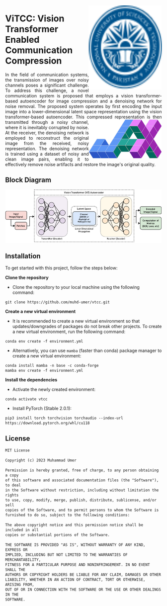 [<img align="right" width="235" height="270" src="resources/nust.svg"/>](https://nust.edu.pk/)

# ViTCC: Vision Transformer Enabled Communication Compression

<p align="justify"> In the field of communication systems, the transmission of images over noisy channels poses a significant challenge. To address this challenge, a novel communication system is proposed that employs a vision transformer-based autoencoder for image compression and a denoising network for noise removal. The proposed system operates by first encoding the input image into a lower-dimensional latent space representation using the vision transformer-based autoencoder. This compressed representation is <img align="right" width="235" height="125" src="https://raw.githubusercontent.com/google/jax/main/images/jax_logo_250px.png"/> then transmitted through a noisy channel, where it is inevitably corrupted by noise. At the receiver, the denoising network is employed to reconstruct the original image from the received, noisy representation. The denoising network is trained using a dataset of noisy and clean image pairs, enabling it to effectively remove noise artifacts and restore the image's original quality. </p>

## Block Diagram
<img align="center" src="resources/flow.pdf"/>

## Installation
To get started with this project, follow the steps below:

**Clone the repository**
- Clone the repository to your local machine using the following command:
```shell
git clone https://github.com/muhd-umer/vtcc.git
```

**Create a new virtual environment**
- It is recommended to create a new virtual environment so that updates/downgrades of packages do not break other projects. To create a new virtual environment, run the following command:
```shell
conda env create -f environment.yml
```

- Alternatively, you can use `mamba` (faster than conda) package manager to create a new virtual environment:
```shell
conda install mamba -n base -c conda-forge
mamba env create -f environment.yml
```

**Install the dependencies**
- Activate the newly created environment:
```shell
conda activate vtcc
```

- Install PyTorch (Stable 2.0.1):
```shell
pip3 install torch torchvision torchaudio --index-url https://download.pytorch.org/whl/cu118
```

## License
```
MIT License

Copyright (c) 2023 Muhammad Umer

Permission is hereby granted, free of charge, to any person obtaining a copy
of this software and associated documentation files (the "Software"), to deal
in the Software without restriction, including without limitation the rights
to use, copy, modify, merge, publish, distribute, sublicense, and/or sell
copies of the Software, and to permit persons to whom the Software is
furnished to do so, subject to the following conditions:

The above copyright notice and this permission notice shall be included in all
copies or substantial portions of the Software.

THE SOFTWARE IS PROVIDED "AS IS", WITHOUT WARRANTY OF ANY KIND, EXPRESS OR
IMPLIED, INCLUDING BUT NOT LIMITED TO THE WARRANTIES OF MERCHANTABILITY,
FITNESS FOR A PARTICULAR PURPOSE AND NONINFRINGEMENT. IN NO EVENT SHALL THE
AUTHORS OR COPYRIGHT HOLDERS BE LIABLE FOR ANY CLAIM, DAMAGES OR OTHER
LIABILITY, WHETHER IN AN ACTION OF CONTRACT, TORT OR OTHERWISE, ARISING FROM,
OUT OF OR IN CONNECTION WITH THE SOFTWARE OR THE USE OR OTHER DEALINGS IN THE
SOFTWARE.
```
